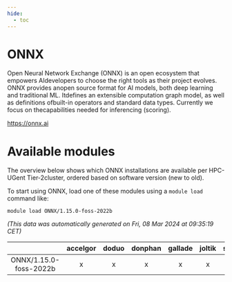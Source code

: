 ```yaml
---
hide:
  - toc
---
```


ONNX
====


Open Neural Network Exchange (ONNX) is an open ecosystem that empowers AIdevelopers to choose the right tools as their project evolves. ONNX provides anopen source format for AI models, both deep learning and traditional ML. Itdefines an extensible computation graph model, as well as definitions ofbuilt-in operators and standard data types. Currently we focus on thecapabilities needed for inferencing (scoring).

https://onnx.ai
# Available modules


The overview below shows which ONNX installations are available per HPC-UGent Tier-2cluster, ordered based on software version (new to old).

To start using ONNX, load one of these modules using a `module load` command like:

```shell
module load ONNX/1.15.0-foss-2022b
```

*(This data was automatically generated on Fri, 08 Mar 2024 at 09:35:19 CET)*  

| |accelgor|doduo|donphan|gallade|joltik|skitty|
| :---: | :---: | :---: | :---: | :---: | :---: | :---: |
|ONNX/1.15.0-foss-2022b|x|x|x|x|x|x|
